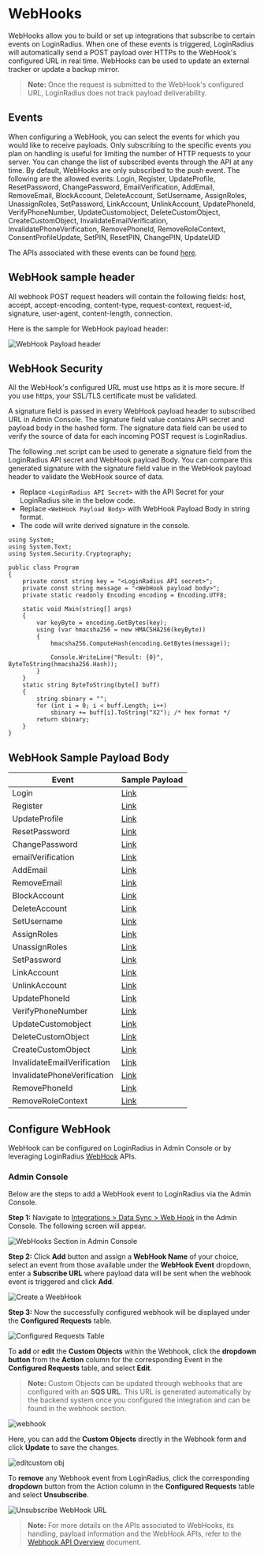 # WebHooks

WebHooks allow you to build or set up integrations that subscribe to certain events on LoginRadius. When one of these events is triggered, LoginRadius will automatically send a POST payload over HTTPs to the WebHook's configured URL in real time. WebHooks can be used to update an external tracker or update a backup mirror.

> **Note:** Once the request is submitted to the WebHook's configured URL, LoginRadius does not track payload deliverability.

## Events

When configuring a WebHook, you can select the events for which you would like to receive payloads. Only subscribing to the specific events you plan on handling is useful for limiting the number of HTTP requests to your server. You can change the list of subscribed events through the API at any time. By default, WebHooks are only subscribed to the push event.
The following are the allowed events:
Login, Register, UpdateProfile, ResetPassword, ChangePassword, EmailVerification, AddEmail, RemoveEmail, BlockAccount, DeleteAccount, SetUsername, AssignRoles, UnassignRoles, SetPassword, LinkAccount, UnlinkAccount, UpdatePhoneId, VerifyPhoneNumber, UpdateCustomobject, DeleteCustomObject, CreateCustomObject, InvalidateEmailVerification, InvalidatePhoneVerification, RemovePhoneId, RemoveRoleContext, ConsentProfileUpdate, SetPIN, ResetPIN, ChangePIN, UpdateUID


The APIs associated with these events can be found [here](/api/v2/integrations/webhooks/overview/#apisassociatedwithwebhookevents0).

## WebHook sample header

All webhook POST request headers will contain the following fields: host, accept, accept-encoding, content-type, request-context, request-id, signature, user-agent, content-length, connection. 

Here is the sample for WebHook payload header:


![WebHook Payload header](https://apidocs.lrcontent.com/images/WebhookPayloadHeader_250215d09686fd563c7.31213874.jpg "WebHook Payload header")

## WebHook Security

All the WebHook's configured URL must use https as it is more secure. If you use https, your SSL/TLS certificate must be validated. 

A signature field is passed in every WebHook payload header to subscribed URL in Admin Console. The signature field value contains API secret and payload body in the hashed form. The signature data field can be used to verify the source of data for each incoming POST request is LoginRadius. 

The following .net script can be used to generate a signature field from the LoginRadius API secret and WebHook payload Body. You can compare this generated signature with the signature field value in the WebHook payload header to validate the WebHook source of data.


- Replace `<LoginRadius API Secret>` with the API Secret for your LoginRadius site in the below code.
- Replace `<WebHook Payload Body>` with WebHook Payload Body in string format.
- The code will write derived signature in the console.

```
using System;
using System.Text;
using System.Security.Cryptography;

public class Program
{
    private const string key = "<LoginRadius API secret>";
    private const string message = "<WebHook payload body>";
    private static readonly Encoding encoding = Encoding.UTF8;

    static void Main(string[] args)
    {
        var keyByte = encoding.GetBytes(key);
        using (var hmacsha256 = new HMACSHA256(keyByte))
        {
            hmacsha256.ComputeHash(encoding.GetBytes(message));

            Console.WriteLine("Result: {0}", ByteToString(hmacsha256.Hash));
        }
    }
    static string ByteToString(byte[] buff)
    {
        string sbinary = "";
        for (int i = 0; i < buff.Length; i++)
            sbinary += buff[i].ToString("X2"); /* hex format */
        return sbinary;
    }
}
```

## WebHook Sample Payload Body

| Event                       | Sample Payload                                                        |
| --------------------------- | --------------------------------------------------------------------- |
| Login                       | [Link](/integrations/webhooks/samples/#login0)                        |
| Register                    | [Link](/integrations/webhooks/samples/#register1)                     |
| UpdateProfile               | [Link](/integrations/webhooks/samples/#updateprofile2)                |
| ResetPassword               | [Link](/integrations/webhooks/samples/#resetpassword3)                |
| ChangePassword              | [Link](/integrations/webhooks/samples/#changepassword4)               |
| emailVerification           | [Link](/integrations/webhooks/samples/#emailverification5)            |
| AddEmail                    | [Link](/integrations/webhooks/samples/#addemail6)                     |
| RemoveEmail                 | [Link](/integrations/webhooks/samples/#removeemail7)                  |
| BlockAccount                | [Link](/integrations/webhooks/samples/#blockaccount8)                 |
| DeleteAccount               | [Link](/integrations/webhooks/samples/#deleteaccount9)                |
| SetUsername                 | [Link](/integrations/webhooks/samples/#setusername10)                 |
| AssignRoles                 | [Link](/integrations/webhooks/samples/#assignroles11)                 |
| UnassignRoles               | [Link](/integrations/webhooks/samples/#unassignroles12)               |
| SetPassword                 | [Link](/integrations/webhooks/samples/#setpassword13)                 |
| LinkAccount                 | [Link](/integrations/webhooks/samples/#linkaccount14)                 |
| UnlinkAccount               | [Link](/integrations/webhooks/samples/#unlinkaccount15)               |
| UpdatePhoneId               | [Link](/integrations/webhooks/samples/#updatephoneId16)               |
| VerifyPhoneNumber           | [Link](/integrations/webhooks/samples/#verifyphonenumber17)           |
| UpdateCustomobject          | [Link](/integrations/webhooks/samples/#updatecustomobject18)          |
| DeleteCustomObject          | [Link](/integrations/webhooks/samples/#deletevustomobject19)          |
| CreateCustomObject          | [Link](/integrations/webhooks/samples/#createcustomobject20)          |
| InvalidateEmailVerification | [Link](/integrations/webhooks/samples/#invalidateemailverification21) |
| InvalidatePhoneVerification | [Link](/integrations/webhooks/samples/#invalidatephoneverification22) |
| RemovePhoneId               | [Link](/integrations/webhooks/samples/#removephoneid23)               |
| RemoveRoleContext           | [Link](/integrations/webhooks/samples/#removerolecontext24)           |

## Configure WebHook

WebHook can be configured on LoginRadius in Admin Console or by leveraging LoginRadius [WebHook](/api/v2/integrations/webhooks/overview/#webhookapis3) APIs.

### Admin Console

Below are the steps to add a WebHook event to LoginRadius via the Admin Console.

**Step 1:** Navigate to [Integrations > Data Sync > Web Hook](https://adminconsole.loginradius.com/integration/data-sync/web-hooks) in the Admin Console. The following screen will appear.

![WebHooks Section in Admin Console](https://apidocs.lrcontent.com/images/Step-1_1592863501b3a20ab95.98264614.png "WebHooks Section in Admin Console")

**Step 2:** Click **Add** button and assign a **WebHook Name** of your choice, select an event from those available under the **WebHook Event** dropdown, enter a **Subscribe URL** where payload data will be sent when the webhook event is triggered and click **Add**.

![Create a WeebHook](https://apidocs.lrcontent.com/images/Step-2_2411463501ba1444b92.97823692.png "Create a WeebHook")

**Step 3:** Now the successfully configured webhook will be displayed under the **Configured Requests** table.

![Configured Requests Table](https://apidocs.lrcontent.com/images/Step-3_116163501bd2c2cf70.97761867.png "Configured Requests Table")

To **add** or **edit** the **Custom Objects** within the Webhook, click the **dropdown button** from the **Action** column for the corresponding Event in the **Configured Requests** table, and select **Edit**.



>**Note:** Custom Objects can be updated through webhooks that are configured with an **SQS URL**. This URL is generated automatically by the backend system once you configured the integration  and can be found in the webhook section.

![webhook](https://apidocs.lrcontent.com/images/1_3858617856401abdfa0a4c2.61703498.png "webhookedit")


Here, you can add the **Custom Objects** directly in the Webhook form and click **Update** to save the changes.

![editcustom obj](https://apidocs.lrcontent.com/images/2_5670983956401abeacdcb09.09059872.png "editcustomobj")


To **remove** any Webhook event from LoginRadius, click the corresponding **dropdown** button from the Action column in the **Configured Requests** table and select **Unsubscribe**.

![Unsubscribe WebHook URL](https://apidocs.lrcontent.com/images/Unsubscribe-WebHook-URL_2754363501c3cf0a820.79824153.png "Unsubscribe WebHook URL")

> **Note:** For more details on the APIs associated to WebHooks, its handling, payload information and the WebHook APIs, refer to the [Webhook API Overview](/api/v2/integrations/webhooks/overview/) document.
